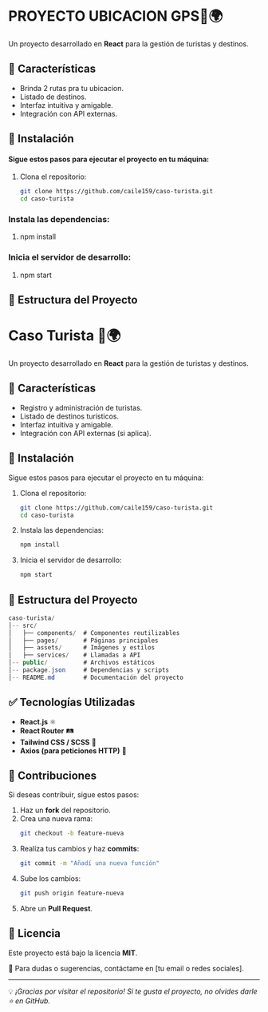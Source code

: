 # PROYECTO UBICACION GPS🧳🌍  

Un proyecto desarrollado en **React** para la gestión de turistas y destinos.  

## 📌 Características  
- Brinda 2 rutas pra tu ubicacion.  
- Listado de destinos.  
- Interfaz intuitiva y amigable.  
- Integración con API externas.  

## 🚀 Instalación  
#### Sigue estos pasos para ejecutar el proyecto en tu máquina:  

1. Clona el repositorio:  
   ```sh
   git clone https://github.com/caile159/caso-turista.git
   cd caso-turista
### Instala las dependencias:

1. npm install

### Inicia el servidor de desarrollo:

1. npm start

## 📁 Estructura del Proyecto






# Caso Turista 🧳🌍  

Un proyecto desarrollado en **React** para la gestión de turistas y destinos.  

## 📌 Características  
- Registro y administración de turistas.  
- Listado de destinos turísticos.  
- Interfaz intuitiva y amigable.  
- Integración con API externas (si aplica).  

## 🚀 Instalación  
Sigue estos pasos para ejecutar el proyecto en tu máquina:  

1. Clona el repositorio:  
   ```sh
   git clone https://github.com/caile159/caso-turista.git
   cd caso-turista
   ```  
2. Instala las dependencias:  
   ```sh
   npm install
   ```  
3. Inicia el servidor de desarrollo:  
   ```sh
   npm start
   ```  

## 💁️️ Estructura del Proyecto  
```csharp
caso-turista/
│-- src/
│   ├── components/  # Componentes reutilizables
│   ├── pages/       # Páginas principales
│   ├── assets/      # Imágenes y estilos
│   ├── services/    # Llamadas a API
│-- public/          # Archivos estáticos
│-- package.json     # Dependencias y scripts
│-- README.md        # Documentación del proyecto
```

## ✅ Tecnologías Utilizadas  
- **React.js** ⚛️  
- **React Router** 🛤️  
- **Tailwind CSS / SCSS** 🎨  
- **Axios (para peticiones HTTP)** 📡  

## 🤝 Contribuciones  
Si deseas contribuir, sigue estos pasos:  
1. Haz un **fork** del repositorio.  
2. Crea una nueva rama:  
   ```sh
   git checkout -b feature-nueva
   ```
3. Realiza tus cambios y haz **commits**:  
   ```sh
   git commit -m "Añadí una nueva función"
   ```
4. Sube los cambios:  
   ```sh
   git push origin feature-nueva
   ```
5. Abre un **Pull Request**.  

## 🐝 Licencia  
Este proyecto está bajo la licencia **MIT**.  

📩 Para dudas o sugerencias, contáctame en [tu email o redes sociales].  

---

💡 *¡Gracias por visitar el repositorio! Si te gusta el proyecto, no olvides darle ⭐ en GitHub.*  

